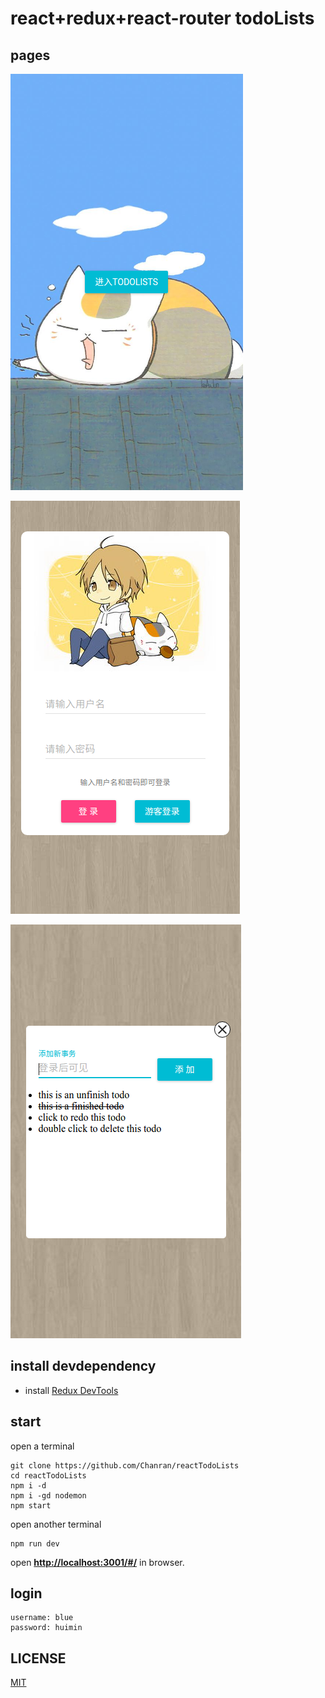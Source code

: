 # react+redux+react-router todoLists

## pages

![first page](./docs/first_page.png)

![login page](./docs/login_page.png)

![todolists](./docs/todo_lists.png)

## install devdependency

- install [Redux DevTools](https://chrome.google.com/webstore/detail/lmhkpmbekcpmknklioeibfkpmmfibljd?utm_source=chrome-app-launcher-info-dialog)

## start

open a terminal
```
git clone https://github.com/Chanran/reactTodoLists
cd reactTodoLists
npm i -d
npm i -gd nodemon
npm start
```

open another terminal
```
npm run dev
```

open **[http://localhost:3001/#/](http://localhost:3001/#/)** in browser.

## login

```
username: blue
password: huimin
```

## LICENSE

[MIT](./LICENSE)